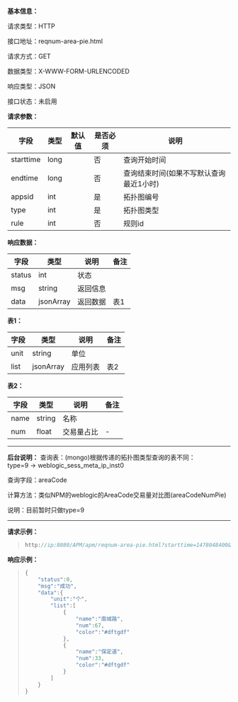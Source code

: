 **基本信息：**

请求类型：HTTP

接口地址：reqnum-area-pie.html

请求方式：GET

数据类型：X-WWW-FORM-URLENCODED

响应类型：JSON

接口状态：未启用

**请求参数：**

| **字段** | **类型** | **默认值** | **是否必须** | **说明** |
| --- | --- | --- | --- | --- |
| starttime | long | | 否 | 查询开始时间 |
| endtime | long | | 否 | 查询结束时间\(如果不写默认查询最近1小时\) |
| appsid | int | | 是 | 拓扑图编号 |
| type | int | | 是 | 拓扑图类型 |
| rule | int | | 否 | 规则id |

**响应数据：**

| **字段** | **类型** | **说明** | **备注** |
| --- | --- | --- | --- |
| status | int | 状态 | |
| msg | string | 返回信息 | |
| data | jsonArray | 返回数据 | 表1 |

**表1：**

| **字段** | **类型** | **说明** | **备注** |
| --- | --- | --- | --- |
| unit | string | 单位 | |
| list | jsonArray | 应用列表 | 表2 |

**表2：**

| **字段** | **类型** | **说明** | **备注** |
| --- | --- | --- | --- |
| name | string | 名称 | |
| num | float | 交易量占比 | - |

---

**后台说明：**
查询表：(mongo)根据传递的拓扑图类型查询的表不同：       
       type=9 -> weblogic_sess_meta_ip_inst0

查询字段：areaCode

计算方法：类似NPM的weblogic的AreaCode交易量对比图(areaCodeNumPie)

说明：目前暂时只做type=9

---

**请求示例：**

> ```js
> http://ip:8080/APM/apm/reqnum-area-pie.html?starttime=1478048400&endtime=1478052000
> ```

**响应示例：**

> ```js
> {
>     "status":0,
>     "msg":"成功",
>     "data":{
>         "unit":"个",
>         "list":[
>             {
>                 "name":"南城路",
>                 "num":67,
>                 "color":"#dftgdf"
>             },
>             {
>                 "name":"保定道",
>                 "num":33,
>                 "color":"#dftgdf"
>             }
>         ]
>     }
> }
> ```
